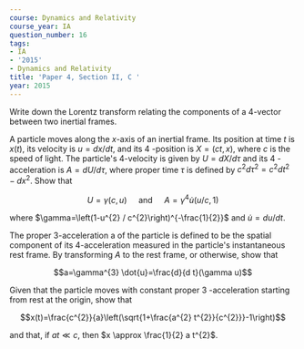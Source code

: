```yaml
---
course: Dynamics and Relativity
course_year: IA
question_number: 16
tags:
- IA
- '2015'
- Dynamics and Relativity
title: 'Paper 4, Section II, C '
year: 2015
---
```




Write down the Lorentz transform relating the components of a 4-vector between two inertial frames.

A particle moves along the $x$-axis of an inertial frame. Its position at time $t$ is $x(t)$, its velocity is $u=d x / d t$, and its 4 -position is $X=(c t, x)$, where $c$ is the speed of light. The particle's 4-velocity is given by $U=d X / d \tau$ and its 4 -acceleration is $A=d U / d \tau$, where proper time $\tau$ is defined by $c^{2} d \tau^{2}=c^{2} d t^{2}-d x^{2}$. Show that

$$U=\gamma(c, u) \quad \text { and } \quad A=\gamma^{4} \dot{u}(u / c, 1)$$

where $\gamma=\left(1-u^{2} / c^{2}\right)^{-\frac{1}{2}}$ and $\dot{u}=d u / d t$.

The proper 3-acceleration a of the particle is defined to be the spatial component of its 4-acceleration measured in the particle's instantaneous rest frame. By transforming $A$ to the rest frame, or otherwise, show that

$$a=\gamma^{3} \dot{u}=\frac{d}{d t}(\gamma u)$$

Given that the particle moves with constant proper 3 -acceleration starting from rest at the origin, show that

$$x(t)=\frac{c^{2}}{a}\left(\sqrt{1+\frac{a^{2} t^{2}}{c^{2}}}-1\right)$$

and that, if $a t \ll c$, then $x \approx \frac{1}{2} a t^{2}$.